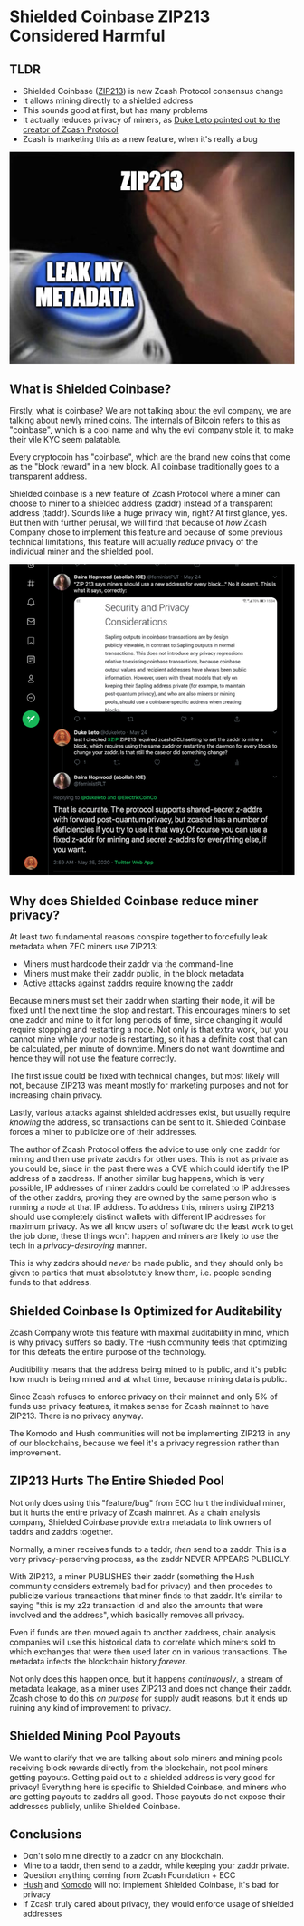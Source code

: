 # Shielded Coinbase ZIP213 Considered Harmful

## TLDR

 * Shielded Coinbase (<a href="https://zips.z.cash/zip-0213" target="_blank">ZIP213</a>) is new Zcash Protocol consensus change
 * It allows mining directly to a shielded address
 * This sounds good at first, but has many problems
 * It actually reduces privacy of miners, as [Duke Leto pointed out to the creator of Zcash Protocol](https://twitter.com/feministPLT/status/1264858630068875264)
 * Zcash is marketing this as a new feature, when it's really a bug

<center>
 <img src="zip213-meme.png">
 </center>

## What is Shielded Coinbase?

Firstly, what is coinbase? We are not talking about the evil company, we are talking about newly mined
coins. The internals of Bitcoin refers to this as "coinbase", which is a cool name and why the evil
company stole it, to make their vile KYC seem palatable.

Every cryptocoin has "coinbase", which are the brand new coins that come as the "block reward" in a new
block. All coinbase traditionally goes to a transparent address.

Shielded coinbase is a new feature of Zcash Protocol where a miner can choose to miner to a shielded address (zaddr)
instead of a transparent address (taddr). Sounds like a huge privacy win, right? At first glance, yes.
But then with further perusal, we will find that because of *how* Zcash Company chose to implement this feature
and because of some previous technical limitations, this feature will actually *reduce* privacy of the individual
miner and the shielded pool.

<center>
<a href="https://twitter.com/feministPLT/status/1264858630068875264" target="_blank"><img src="zip213.png"></a>
</center>

## Why does Shielded Coinbase reduce miner privacy?

At least two fundamental reasons conspire together to forcefully leak metadata when ZEC miners use ZIP213:

  * Miners must hardcode their zaddr via the command-line
  * Miners must make their zaddr public, in the block metadata
  * Active attacks against zaddrs require knowing the zaddr

Because miners must set their zaddr when starting their node, it will be fixed until the next time the stop and restart.
This encourages miners to set one zaddr and mine to it for long periods of time, since changing it would require
stopping and restarting a node. Not only is that extra work, but you cannot mine while your node is restarting, so it
has a definite cost that can be calculated, per minute of downtime. Miners do not want downtime and hence they will
not use the feature correctly.

The first issue could be fixed with technical changes, but most likely will not, because ZIP213 was meant mostly
for marketing purposes and not for increasing chain privacy.

Lastly, various attacks against shielded addresses exist, but usually require *knowing* the address, so transactions
can be sent to it. Shielded Coinbase forces a miner to publicize one of their addresses.

The author of Zcash Protocol offers the advice to use only one zaddr for mining and then use private zaddrs for other
uses. This is not as private as you could be, since in the past there was a CVE which could identify the IP address
of a zaddress. If another similar bug happens, which is very possible, IP addresses of miner zaddrs could be correlated
to IP addresses of the other zaddrs, proving they are owned by the same person who is running a node at that IP address.
To address this, miners using ZIP213 should use completely distinct wallets with different IP addresses for maximum
privacy. As we all know users of software do the least work to get the job done, these things won't happen and miners
are likely to use the tech in a *privacy-destroying* manner.

This is why zaddrs should *never* be made public, and they should only be given to parties that must absolotutely know them,
i.e. people sending funds to that address.

## Shielded Coinbase Is Optimized for Auditability

Zcash Company wrote this feature with maximal auditability in mind, which is why privacy suffers so badly. The Hush community
feels that optimizing for this defeats the entire purpose of the technology.

Auditibility means that the address being mined to is public, and it's public how much is being mined and at what time, because
mining data is public.

Since Zcash refuses to enforce privacy on their mainnet and only 5% of funds use privacy features, it makes sense for Zcash
mainnet to have ZIP213. There is no privacy anyway.

The Komodo and Hush communities will not be implementing ZIP213 in any of our blockchains, because we feel it's a privacy
regression rather than improvement.

## ZIP213 Hurts The Entire Shieded Pool

Not only does using this "feature/bug" from ECC hurt the individual miner, but it hurts the entire privacy of Zcash mainnet.
As a chain analysis company, Shielded Coinbase provide extra metadata to link owners of taddrs and zaddrs together.

Normally, a miner receives funds to a taddr, *then* send to a zaddr. This is a very privacy-perserving process, as the zaddr
NEVER APPEARS PUBLICLY.

With ZIP213, a miner PUBLISHES their zaddr (something the Hush community considers extremely bad for privacy) and then procedes
to publicize various transactions that miner finds to that zaddr. It's similar to saying "this is my z2z transaction id and also
the amounts that were involved and the address", which basically removes all privacy.

Even if funds are then moved again to another zaddress, chain analysis companies will use this historical data to correlate
which miners sold to which exchanges that were then used later on in various transactions. The metadata infects the blockchain
history *forever*.

Not only does this happen once, but it happens *continuously*, a stream of metadata leakage, as a miner uses ZIP213 and does
not change their zaddr. Zcash chose to do this *on purpose* for supply audit reasons, but it ends up ruining any kind of 
improvement to privacy.

## Shielded Mining Pool Payouts

We want to clarify that we are talking about solo miners and mining pools receiving block rewards directly from the blockchain,
not pool miners getting payouts. Getting paid out to a shielded address is very good for privacy! Everything here is specific
to Shielded Coinbase, and miners who are getting payouts to zaddrs all good. Those payouts do not expose their addresses publicly, unlike Shielded Coinbase.

## Conclusions

 * Don't solo mine directly to a zaddr on any blockchain.
 * Mine to a taddr, then send to a zaddr, while keeping your zaddr private.
 * Question anything coming from Zcash Foundation + ECC
 * <a target="_blank" href="https://myhush.org">Hush</a> and <a target="_blank" href="https://komodoplatform.com">Komodo</a> will not implement Shielded Coinbase, it's bad for privacy
 * If Zcash truly cared about privacy, they would enforce usage of shielded addresses
